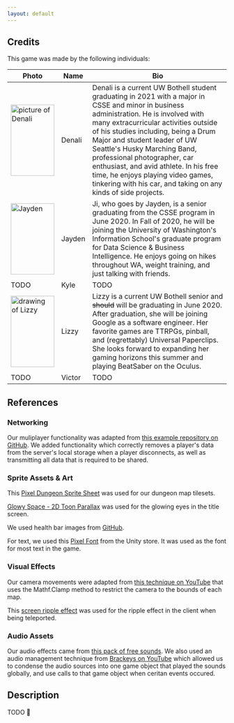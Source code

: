 ```yaml
---
layout: default
---
```


## Credits

This game was made by the following individuals:

| Photo | Name | Bio |
|-------|------|-----|
| <img src="{{ site.url }}/static/images/Denali.jpg" alt="picture of Denali" width="100" height="163">  | Denali | Denali is a current UW Bothell student graduating in 2021 with a major in CSSE and minor in business administration. He is involved with many extracurricular activities outside of his studies including, being a Drum Major and student leader of UW Seattle's Husky Marching Band, professional photographer, car enthusiast, and avid athlete. In his free time, he enjoys playing video games, tinkering with his car, and taking on any kinds of side projects. | 
| <img src="{{ site.url }}/static/images/Jayden.jpg" alt="Jayden" width="100" height="163">  | Jayden | Ji, who goes by Jayden, is a senior graduating from the CSSE program in June 2020. In Fall of 2020, he will be joining the University of Washington's Information School's graduate program for Data Science & Business Intelligence. He enjoys going on hikes throughout WA, weight training, and just talking with friends.  |
| TODO  | Kyle   | TODO |
| <img src="{{ site.url }}/static/images/lizzy.png" alt="drawing of Lizzy" width="100" height="163"> | Lizzy  | Lizzy is a current UW Bothell senior and ~~should~~ will be graduating in June 2020. After graduation, she will be joining Google as a software engineer. Her favorite games are TTRPGs, pinball, and (regrettably) Universal Paperclips. She looks forward to expanding her gaming horizons this summer and playing BeatSaber on the Oculus. |
| TODO  | Victor | TODO |

## References

### Networking

Our muliplayer functionality was adapted from [this example repository on GitHub](https://github.com/valiafetisov/unity-webgl-multiplayer). We added functionality which correctly removes a player's data from the server's local storage when a player disconnects, as well as transmitting all data that is required to be shared.

### Sprite Assets & Art

This [Pixel Dungeon Sprite Sheet](https://opengameart.org/content/pixel-dungeon-graphics-by-watabou) was used for our dungeon map tilesets.

[Glowy Space - 2D Toon Parallax](https://assetstore.unity.com/packages/3d/environments/glowy-space-2d-toon-parallax-116509) was used for the glowing eyes in the title screen.

We used health bar images from [GitHub](https://github.com/Brackeys/Health-Bar/).

For text, we used this [Pixel Font](https://assetstore.unity.com/packages/2d/fonts/free-pixel-font-thaleah-140059) from the Unity store. It was used as the font for most text in the game.

### Visual Effects

Our camera movements were adapted from [this technique on YouTube](https://www.youtube.com/watch?v=ula1o_ZsMU0) that uses the Mathf.Clamp method to restrict the camera to the bounds of each map.

This [screen ripple effect](https://assetstore.unity.com/packages/vfx/shaders/fullscreen-camera-effects/water-ripple-for-screens-83430) was used for the ripple effect in the client when being teleported.

### Audio Assets

Our audio effects came from [this pack of free sounds](https://opengameart.org/content/512-sound-effects-8-bit-style). We also used an audio management technique from [Brackeys on YouTube](https://www.youtube.com/watch?v=6OT43pvUyfY) which allowed us to condense the audio sources into one game object that played the sounds globally, and use calls to that game object when ceritan events occured.

## Description

TODO :bug:
